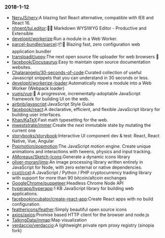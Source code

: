 ### 2018-1-12 
* [NervJS/nerv](https://github.com//NervJS/nerv):A blazing fast React alternative, compatible with IE8 and React 16. 
* [nhnent/tui.editor](https://github.com//nhnent/tui.editor):🍞📝 Markdown WYSIWYG Editor - Productive and Extensible 
* [developit/workerize](https://github.com//developit/workerize):Run a module in a Web Worker. 
* [parcel-bundler/parcel](https://github.com//parcel-bundler/parcel):📦🚀 Blazing fast, zero configuration web application bundler 
* [transloadit/uppy](https://github.com//transloadit/uppy):The next open source file uploader for web browsers 🐶 
* [facebook/Docusaurus](https://github.com//facebook/Docusaurus):Easy to maintain open source documentation websites. 
* [Chalarangelo/30-seconds-of-code](https://github.com//Chalarangelo/30-seconds-of-code):Curated collection of useful Javascript snippets that you can understand in 30 seconds or less. 
* [developit/workerize-loader](https://github.com//developit/workerize-loader):Automatically move a module into a Web Worker (Webpack loader) 
* [vuejs/vue](https://github.com//vuejs/vue):🖖 A progressive, incrementally-adoptable JavaScript framework for building UI on the web. 
* [airbnb/javascript](https://github.com//airbnb/javascript):JavaScript Style Guide 
* [facebook/react](https://github.com//facebook/react):A declarative, efficient, and flexible JavaScript library for building user interfaces. 
* [Khan/KaTeX](https://github.com//Khan/KaTeX):Fast math typesetting for the web. 
* [mweststrate/immer](https://github.com//mweststrate/immer):Create the next immutable state by mutating the current one 
* [storybooks/storybook](https://github.com//storybooks/storybook):Interactive UI component dev & test: React, React Native, Vue, Angular 
* [Popmotion/popmotion](https://github.com//Popmotion/popmotion):The JavaScript motion engine. Create unique animations and interactions with tweens, physics and input tracking. 
* [AMoreaux/Sketch-Icons](https://github.com//AMoreaux/Sketch-Icons):Generate a dynamic icons library 
* [oliver-moran/jimp](https://github.com//oliver-moran/jimp):An image processing library written entirely in JavaScript for Node, with zero external or native dependencies. 
* [ccxt/ccxt](https://github.com//ccxt/ccxt):A JavaScript / Python / PHP cryptocurrency trading library with support for more than 90 bitcoin/altcoin exchanges 
* [GoogleChrome/puppeteer](https://github.com//GoogleChrome/puppeteer):Headless Chrome Node API 
* [hyperapp/hyperapp](https://github.com//hyperapp/hyperapp):1 KB JavaScript library for building web applications. 
* [facebookincubator/create-react-app](https://github.com//facebookincubator/create-react-app):Create React apps with no build configuration. 
* [feathericons/feather](https://github.com//feathericons/feather):Simply beautiful open source icons 
* [axios/axios](https://github.com//axios/axios):Promise based HTTP client for the browser and node.js 
* [TalkingData/inmap](https://github.com//TalkingData/inmap):Map visualization 
* [verdaccio/verdaccio](https://github.com//verdaccio/verdaccio):A lightweight private npm proxy registry (sinopia fork) 
